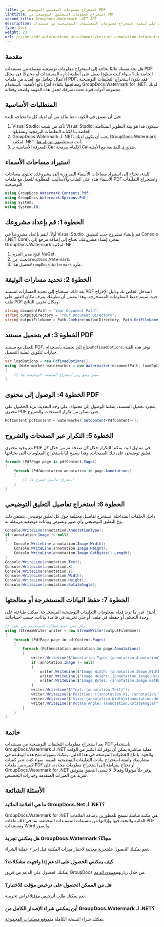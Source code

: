 ```yaml
---
title: استخراج معلومات التعليق التوضيحي من PDF
linktitle: استخراج معلومات التعليق التوضيحي من PDF
second_title: GroupDocs.Watermark .NET API
description: تعرف على كيفية استخراج معلومات التعليقات التوضيحية من مستندات PDF باستخدام GroupDocs.Watermark لـ .NET في هذا الدليل المفصل خطوة بخطوة.
type: docs
weight: 23
url: /ar/net/pdf-watermarking-attachments/extract-annotation-information-pdf/
---
```

## مقدمة
هل تجد نفسك غالبًا بحاجة إلى استخراج معلومات توضيحية مفصلة من مستندات PDF الخاصة بك؟ سواء كنت مطورًا يعمل على أنظمة إدارة المستندات أو محترفًا في مجال الأعمال يتعامل مع العديد من ملفات PDF، فقد يكون استخراج التعليقات التوضيحية ومعالجتها بكفاءة أمرًا بالغ الأهمية. باستخدام GroupDocs.Watermark for .NET، لديك مجموعة أدوات قوية تحت تصرفك لجعل هذه المهمة واضحة وفعالة.
## المتطلبات الأساسية
قبل أن نتعمق في الكود، دعنا نتأكد من أن لديك كل ما تحتاجه للبدء:
1. Visual Studio: تأكد من تثبيت Visual Studio. سيكون هذا هو بيئة التطوير المتكاملة الخاصة بنا لكتابة التعليمات البرمجية وتشغيلها.
2.  GroupDocs.Watermark لـ .NET: يجب أن يكون لديك GroupDocs.Watermark لمكتبة .NET. أنت تستطيع[قم بتنزيله هنا](https://releases.groupdocs.com/Watermark/net/).
3. المعرفة الأساسية بـ C#: الإلمام ببرمجة C# ضروري للمتابعة مع الأمثلة.
## استيراد مساحات الأسماء
للبدء، تحتاج إلى استيراد مساحات الأسماء الضرورية إلى مشروعك. تحتوي مساحات الأسماء هذه على الفئات والأساليب المطلوبة للعمل مع ملفات PDF واستخراج التعليقات التوضيحية.
```csharp
using GroupDocs.Watermark.Contents.Pdf;
using GroupDocs.Watermark.Options.Pdf;
using System;
using System.IO;
```
## الخطوة 1: قم بإعداد مشروعك
أولاً، لنقم بإعداد مشروعنا في Visual Studio. قم بإنشاء مشروع جديد لتطبيق Console (.NET Core). بمجرد إنشاء مشروعك، تحتاج إلى إضافة مرجع إلى GroupDocs.Watermark لمكتبة .NET.
1. افتح مدير الحزم NuGet.
2.  بحث عن`GroupDocs.Watermark`.
3.  تحميل هذا`GroupDocs.Watermark` طَرد.
## الخطوة 2: تحديد مسارات الوثيقة
بعد ذلك، ستحتاج إلى تحديد المسارات لمستند PDF المدخل الخاص بك ودليل الإخراج حيث سيتم حفظ المعلومات المستخرجة. وهذا يضمن أن تطبيقك يعرف مكان العثور على ملف PDF ومكان تخزين النتائج.
```csharp
string documentPath = "Your Document Path";
string outputDirectory = "Your Document Directory";
string outputFileName = Path.Combine(outputDirectory, Path.GetFileName(documentPath));
```
## الخطوة 3: قم بتحميل مستند PDF
 للعمل مع مستند PDF، نحتاج إلى تحميله باستخدام`PdfLoadOptions`. توفر هذه الفئة خيارات لتكوين عملية التحميل.
```csharp
var loadOptions = new PdfLoadOptions();
using (Watermarker watermarker = new Watermarker(documentPath, loadOptions))
{
    // سيتم وضع رمز استخراج التعليقات التوضيحية هنا
}
```
## الخطوة 4: الوصول إلى محتوى PDF
بمجرد تحميل المستند، يمكننا الوصول إلى محتواه. على وجه التحديد، نريد الحصول على محتوى PDF حتى نتمكن من تكرار الصفحات والشروح.
```csharp
PdfContent pdfContent = watermarker.GetContent<PdfContent>();
```
## الخطوة 5: التكرار عبر الصفحات والشروح
مع وجود محتوى PDF في متناول اليد، يمكننا التكرار خلال كل صفحة ثم من خلال كل تعليق توضيحي على تلك الصفحات. وهذا يسمح لنا باستخراج المعلومات التي نحتاجها.
```csharp
foreach (PdfPage page in pdfContent.Pages)
{
    foreach (PdfAnnotation annotation in page.Annotations)
    {
        // استخراج تفاصيل الشرح هنا
    }
}
```
## الخطوة 6: استخراج تفاصيل التعليق التوضيحي
داخل الحلقات المتداخلة، نستخرج تفاصيل مختلفة حول كل تعليق توضيحي. يتضمن ذلك نوع التعليق التوضيحي وأي صور ونصوص وبيانات موضعية مرتبطة به.
```csharp
Console.WriteLine(annotation.AnnotationType);
if (annotation.Image != null)
{
    Console.WriteLine(annotation.Image.Width);
    Console.WriteLine(annotation.Image.Height);
    Console.WriteLine(annotation.Image.GetBytes().Length);
}
Console.WriteLine(annotation.Text);
Console.WriteLine(annotation.X);
Console.WriteLine(annotation.Y);
Console.WriteLine(annotation.Width);
Console.WriteLine(annotation.Height);
Console.WriteLine(annotation.RotateAngle);
```
## الخطوة 7: حفظ البيانات المستخرجة أو معالجتها
أخيرًا، قرر ما تريد فعله بمعلومات التعليقات التوضيحية المستخرجة. يمكنك طباعته على وحدة التحكم، أو حفظه في ملف، أو حتى تخزينه في قاعدة بيانات، حسب احتياجاتك.
```csharp
// مثال على حفظ البيانات المستخرجة في ملف
using (StreamWriter writer = new StreamWriter(outputFileName))
{
    foreach (PdfPage page in pdfContent.Pages)
    {
        foreach (PdfAnnotation annotation in page.Annotations)
        {
            writer.WriteLine($"Annotation Type: {annotation.AnnotationType}");
            if (annotation.Image != null)
            {
                writer.WriteLine($"Image Width: {annotation.Image.Width}");
                writer.WriteLine($"Image Height: {annotation.Image.Height}");
                writer.WriteLine($"Image Bytes: {annotation.Image.GetBytes().Length}");
            }
            writer.WriteLine($"Text: {annotation.Text}");
            writer.WriteLine($"Position: ({annotation.X}, {annotation.Y})");
            writer.WriteLine($"Size: {annotation.Width}x{annotation.Height}");
            writer.WriteLine($"Rotate Angle: {annotation.RotateAngle}");
        }
    }
}
```
## خاتمة
يعد استخراج معلومات التعليقات التوضيحية من مستندات PDF باستخدام GroupDocs.Watermark لـ .NET عملية مباشرة يمكن أن توفر لك الكثير من الوقت والجهد. باتباع الخطوات الموضحة في هذا الدليل، يمكنك بسهولة دمج هذه الوظيفة في مشاريعك وأتمتة استخراج بيانات التعليقات التوضيحية القيمة.
 سواء كنت تدير كميات كبيرة من ملفات PDF أو تحتاج ببساطة إلى استخراج معلومات محددة، فإن GroupDocs.Watermark for .NET يوفر حلاً موثوقًا وفعالاً. لا تنسى التحقق من[توثيق](https://reference.groupdocs.com/Watermark/net/) لمزيد من الميزات المتقدمة وخيارات التخصيص.
## الأسئلة الشائعة
### ما هي العلامة المائية GroupDocs.Net لـ .NET؟
GroupDocs.Watermark for .NET هي مكتبة شاملة تسمح للمطورين بإضافة العلامات المائية والبحث فيها وإزالتها من تنسيقات المستندات المختلفة، بما في ذلك ملفات PDF ومستندات Word والصور.
### هل يمكنني تجربة GroupDocs.Watermark مجانًا؟
 نعم يمكنك الحصول على[تجربة مجانية](https://releases.groupdocs.com/) لاختبار ميزات المكتبة قبل إجراء عملية الشراء.
### كيف يمكنني الحصول على الدعم إذا واجهت مشكلات؟
 يمكنك الحصول على الدعم من فريق GroupDocs من خلال زيارتهم[منتدى الدعم](https://forum.groupdocs.com/c/watermark/19).
### هل من الممكن الحصول على ترخيص مؤقت للاختبار؟
 نعم يمكنك طلب أ[ترخيص مؤقت](https://purchase.groupdocs.com/temporary-license/)لأغراض تجريبية.
### أين يمكنني شراء الإصدار الكامل من GroupDocs.Watermark لـ .NET؟
 يمكنك شراء النسخة الكاملة من[موقع مستندات المجموعة](https://purchase.groupdocs.com/buy).